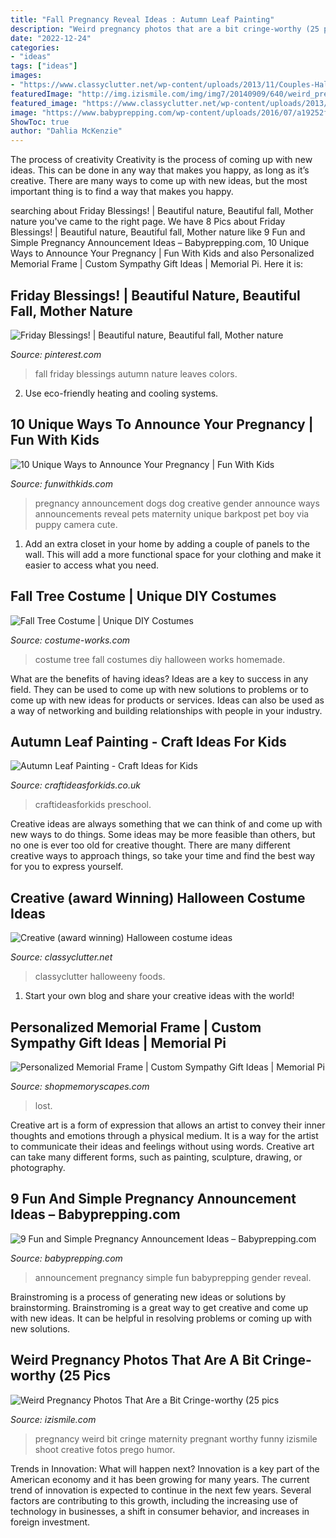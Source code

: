 ```yaml
---
title: "Fall Pregnancy Reveal Ideas : Autumn Leaf Painting"
description: "Weird pregnancy photos that are a bit cringe-worthy (25 pics"
date: "2022-12-24"
categories:
- "ideas"
tags: ["ideas"]
images:
- "https://www.classyclutter.net/wp-content/uploads/2013/11/Couples-Halloween-Costumes.jpg"
featuredImage: "http://img.izismile.com/img/img7/20140909/640/weird_pregnancy_photos_that_are_a_bit_cringeworthy_640_18.jpg"
featured_image: "https://www.classyclutter.net/wp-content/uploads/2013/11/Couples-Halloween-Costumes.jpg"
image: "https://www.babyprepping.com/wp-content/uploads/2016/07/a19252f85a649427a632abe3ba786ed5.jpg"
ShowToc: true
author: "Dahlia McKenzie"
---
```



The process of creativity
Creativity is the process of coming up with new ideas. This can be done in any way that makes you happy, as long as it’s creative. There are many ways to come up with new ideas, but the most important thing is to find a way that makes you happy.

	

		
searching about Friday Blessings! | Beautiful nature, Beautiful fall, Mother nature you've came to the right page. We have 8 Pics about Friday Blessings! | Beautiful nature, Beautiful fall, Mother nature like 9 Fun and Simple Pregnancy Announcement Ideas – Babyprepping.com, 10 Unique Ways to Announce Your Pregnancy | Fun With Kids and also Personalized Memorial Frame | Custom Sympathy Gift Ideas | Memorial Pi. Here it is:
		
    
## Friday Blessings! | Beautiful Nature, Beautiful Fall, Mother Nature

<img loading=lazy src="https://i.pinimg.com/736x/10/ed/2b/10ed2bd87b9acac21c7783252b5ed7cf--autumn-fall-autumn-leaves.jpg" onerror="this.onerror=null;this.src='https://tse2.mm.bing.net/th?id=OIP.eiSKL3aLzd9WtOrFYsgbKQHaLH&amp;pid=15.1';" alt="Friday Blessings! | Beautiful nature, Beautiful fall, Mother nature">

_Source: pinterest.com_

>fall friday blessings autumn nature leaves colors. 

	

2. Use eco-friendly heating and cooling systems.

    
## 10 Unique Ways To Announce Your Pregnancy | Fun With Kids

<img loading=lazy src="https://funwithkids.com/wp-content/uploads/2015/01/23-pregnancy-gender.jpg" onerror="this.onerror=null;this.src='https://tse2.mm.bing.net/th?id=OIP.jLfedDBbsPw246KGVbxZ9gHaE7&amp;pid=15.1';" alt="10 Unique Ways to Announce Your Pregnancy | Fun With Kids">

_Source: funwithkids.com_

>pregnancy announcement dogs dog creative gender announce ways announcements reveal pets maternity unique barkpost pet boy via puppy camera cute. 

	

1. Add an extra closet in your home by adding a couple of panels to the wall. This will add a more functional space for your clothing and make it easier to access what you need.

    
## Fall Tree Costume | Unique DIY Costumes

<img loading=lazy src="https://photos.costume-works.com/full/fall_tree.jpg" onerror="this.onerror=null;this.src='https://tse2.mm.bing.net/th?id=OIP.NG-DYkkjIymdzMarinNF_AHaLE&amp;pid=15.1';" alt="Fall Tree Costume | Unique DIY Costumes">

_Source: costume-works.com_

>costume tree fall costumes diy halloween works homemade. 

	

What are the benefits of having ideas?
Ideas are a key to success in any field. They can be used to come up with new solutions to problems or to come up with new ideas for products or services. Ideas can also be used as a way of networking and building relationships with people in your industry.

    
## Autumn Leaf Painting - Craft Ideas For Kids

<img loading=lazy src="https://www.craftideasforkids.co.uk/wp-content/uploads/2014/09/Autumn-Leaf-Painting-1.jpg" onerror="this.onerror=null;this.src='https://tse2.mm.bing.net/th?id=OIP.Y_WlYVJzKZlEKnCkOUCLzQHaJ4&amp;pid=15.1';" alt="Autumn Leaf Painting - Craft Ideas for Kids">

_Source: craftideasforkids.co.uk_

>craftideasforkids preschool. 

	

Creative ideas are always something that we can think of and come up with new ways to do things. Some ideas may be more feasible than others, but no one is ever too old for creative thought. There are many different creative ways to approach things, so take your time and find the best way for you to express yourself.

    
## Creative (award Winning) Halloween Costume Ideas

<img loading=lazy src="https://www.classyclutter.net/wp-content/uploads/2013/11/Couples-Halloween-Costumes.jpg" onerror="this.onerror=null;this.src='https://tse1.mm.bing.net/th?id=OIP.q6nlIn0fZXp-DeE9cqhu1wHaQj&amp;pid=15.1';" alt="Creative (award winning) Halloween costume ideas">

_Source: classyclutter.net_

>classyclutter halloweeny foods. 

	

1. Start your own blog and share your creative ideas with the world!

    
## Personalized Memorial Frame | Custom Sympathy Gift Ideas | Memorial Pi

<img loading=lazy src="https://cdn.shopify.com/s/files/1/0074/2110/0096/products/il_fullxfull.1400565349_zcxy_1024x1024@2x.jpg?v=1613031968" onerror="this.onerror=null;this.src='https://tse4.mm.bing.net/th?id=OIP.YJumxupytz13hVmUojH6kQHaH0&amp;pid=15.1';" alt="Personalized Memorial Frame | Custom Sympathy Gift Ideas | Memorial Pi">

_Source: shopmemoryscapes.com_

>lost. 

	

Creative art is a form of expression that allows an artist to convey their inner thoughts and emotions through a physical medium. It is a way for the artist to communicate their ideas and feelings without using words. Creative art can take many different forms, such as painting, sculpture, drawing, or photography.

    
## 9 Fun And Simple Pregnancy Announcement Ideas – Babyprepping.com

<img loading=lazy src="https://www.babyprepping.com/wp-content/uploads/2016/07/a19252f85a649427a632abe3ba786ed5.jpg" onerror="this.onerror=null;this.src='https://tse3.mm.bing.net/th?id=OIP.BjqEdOJQfXcxQXyg3FLqkgHaLF&amp;pid=15.1';" alt="9 Fun and Simple Pregnancy Announcement Ideas – Babyprepping.com">

_Source: babyprepping.com_

>announcement pregnancy simple fun babyprepping gender reveal. 

	

Brainstroming is a process of generating new ideas or solutions by brainstorming. Brainstroming is a great way to get creative and come up with new ideas. It can be helpful in resolving problems or coming up with new solutions.

    
## Weird Pregnancy Photos That Are A Bit Cringe-worthy (25 Pics

<img loading=lazy src="http://img.izismile.com/img/img7/20140909/640/weird_pregnancy_photos_that_are_a_bit_cringeworthy_640_18.jpg" onerror="this.onerror=null;this.src='https://tse3.mm.bing.net/th?id=OIP.A0K5FV9qxqDyOrXLUOyKNwHaLH&amp;pid=15.1';" alt="Weird Pregnancy Photos That Are a Bit Cringe-worthy (25 pics">

_Source: izismile.com_

>pregnancy weird bit cringe maternity pregnant worthy funny izismile shoot creative fotos prego humor. 

	

Trends in Innovation: What will happen next?
Innovation is a key part of the American economy and it has been growing for many years. The current trend of innovation is expected to continue in the next few years. Several factors are contributing to this growth, including the increasing use of technology in businesses, a shift in consumer behavior, and increases in foreign investment.

